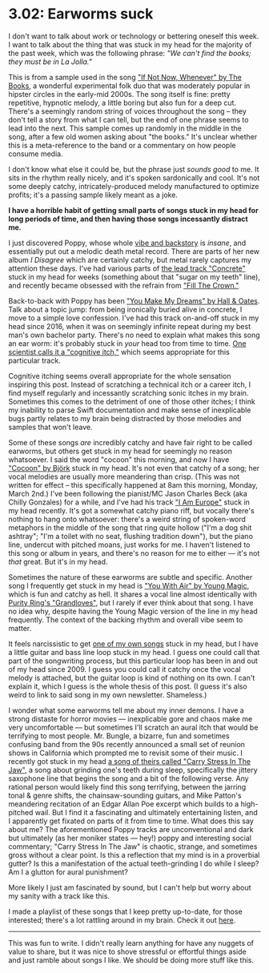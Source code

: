 # 3.02: Earworms suck

I don't want to talk about work or technology or bettering oneself this week. I want to talk about the thing that was stuck in my head for the majority of the past week, which was the following phrase:  _"We can't find the books; they must be in La Jolla."_

This is from a sample used in the song ["If Not Now, Whenever" by The Books](https://music.apple.com/us/album/if-not-now-whenever/410842405?i=410842414), a wonderful experimental folk duo that was moderately popular in hipster circles in the early-mid 2000s. The song itself is fine: pretty repetitive, hypnotic melody, a little boring but also fun for a deep cut. There's a seemingly random string of voices throughout the song – they don't tell a story from what I can tell, but the end of one phrase seems to lead into the next. This sample comes up randomly in the middle in the song, after a few old women asking about "the books." It's unclear whether this is a meta-reference to the band or a commentary on how people consume media.

I don't know what else it could be, but the phrase just _sounds good_ to me. It sits in the rhythm really nicely, and it's spoken sardonically and cool. It's not some deeply catchy, intricately-produced melody manufactured to optimize profits; it's a passing sample likely meant as a joke. 

**I have a horrible habit of getting small parts of songs stuck in my head for long periods of time, and then having those songs incessantly distract me.**

I just discovered Poppy, whose whole [vibe and backstory](https://pitchfork.com/reviews/albums/poppy-i-disagree/) is _insane_, and essentially put out a melodic death metal record. There are parts of her new album _I Disagree_ which are certainly catchy, but metal rarely captures my attention these days. I've had various parts of [the lead track "Concrete"](https://music.apple.com/us/album/concrete/1481273823?i=1481273844) stuck in my head for weeks (something about that "sugar on my teeth" line), and recently became obsessed with the refrain from ["Fill The Crown."](https://music.apple.com/us/album/fill-the-crown/1481273823?i=1481274007)

Back-to-back with Poppy has been ["You Make My Dreams" by Hall & Oates](https://music.apple.com/us/album/you-make-my-dreams/273750173?i=273750245). Talk about a topic jump: from being ironically buried alive in concrete, I move to a simple love confession. I've had this track on-and-off stuck in my head since 2016, when it was on seemingly infinite repeat during my best man's own bachelor party. There's no need to explain what makes this song an ear worm: it's probably stuck in _your_ head too from time to time. [One scientist calls it a "cognitive itch,"](https://www.straightdope.com/columns/read/2901/why-do-songs-get-stuck-in-your-head/) which seems appropriate for this particular track. 

Cognitive itching seems overall appropriate for the whole sensation inspiring this post. Instead of scratching a technical itch or a career itch, I find myself regularly and incessantly scratching sonic itches in my brain. Sometimes this comes to the detriment of one of those other itches; I think my inability to parse Swift documentation and make sense of inexplicable bugs partly relates to my brain being distracted by those melodies and samples that won't leave.

Some of these songs _are_ incredibly catchy and have fair right to be called earworms, but others get stuck in my head for seemingly no reason whatsoever. I said the word "cocoon" this morning, and now I have ["Cocoon" by Björk](https://music.apple.com/us/album/cocoon/20920260?i=20920271) stuck in my head. It's not even that catchy of a song; her vocal melodies are usually more meandering than crisp. (This was not written for effect – this specifically happened at 8am this morning, Monday, March 2nd.) I've been following the pianist/MC Jason Charles Beck (aka Chilly Gonzales) for a while, and I've had his track ["I Am Europe"](https://music.apple.com/us/album/i-am-europe/962969143?i=962969153) stuck in my head recently. It's got a somewhat catchy piano riff, but vocally there's nothing to hang onto whatsoever: there's a weird string of spoken-word metaphors in the middle of the song that ring quite hollow ("I'm a dog shit ashtray"; "I'm a toilet with no seat, flushing tradition down"), but the piano line, undercut with pitched moans, just works for me. I haven't listened to this song or album in years, and there's no reason for me to either –– it's not _that_ great. But it's in my head.

Sometimes the nature of these earworms are subtle and specific. Another song I frequently get stuck in my head is ["You With Air" by Young Magic](https://music.apple.com/us/album/you-with-air/498847282?i=498847285), which is fun and catchy as hell. It shares a vocal line almost identically with [Purity Ring's "Grandloves"](https://music.apple.com/us/album/grandloves-feat-young-magic/540020916?i=540020924), but I rarely if ever think about that song. I have no idea why, despite having the Young Magic version of the line in my head frequently. The context of the backing rhythm and overall vibe seem to matter.

It feels narcissistic to get [one of my own songs](https://music.apple.com/us/album/sun-loop/1451324257?i=1451324264) stuck in my head, but I have a little guitar and bass line loop stuck in my head. I guess one could call that part of the songwriting process, but this particular loop has been in and out of my head since 2009. I guess you could call it catchy once the vocal melody is attached, but the guitar loop is kind of nothing on its own. I can't explain it, which I guess is the whole thesis of this post. (I guess it's also weird to link to said song in my own newsletter. Shameless.)

I wonder what some earworms tell me about my inner demons. I have a strong distaste for horror movies –– inexplicable gore and chaos make me very uncomfortable –– but sometimes I'll scratch an aural itch that would be terrifying to most people. Mr. Bungle, a bizarre, fun and sometimes confusing band from the 90s recently announced a small set of reunion shows in California which prompted me to revisit some of their music. I recently got stuck in my head [a song of theirs called "Carry Stress In The Jaw"](https://music.apple.com/us/album/carry-stress-in-the-jaw/358575638?i=358575688), a song about grinding one's teeth during sleep, specifically the jittery saxophone line that begins the song and a bit of the following verse. Any rational person would likely find this song terrifying, between the jarring tonal & genre shifts, the chainsaw-sounding guitars, and Mike Patton's meandering recitation of an Edgar Allan Poe excerpt which builds to a high-pitched wail. But I find it a fascinating and ultimately entertaining listen, and I apparently get fixated on parts of it from time to time. What does this say about me? The aforementioned Poppy tracks are unconventional and dark but ultimately (as her moniker states –– hey!) poppy and interesting social commentary; "Carry Stress In The Jaw" is chaotic, strange, and sometimes gross without a clear point. Is this a reflection that my mind is in a proverbial gutter? Is this a manifestation of the actual teeth-grinding I do while I sleep? Am I a glutton for aural punishment?

More likely I just am fascinated by sound, but I can't help but worry about my sanity with a track like this. 

I made a playlist of these songs that I keep pretty up-to-date, for those interested; there's a lot rattling around in my brain. Check it out [here](https://music.apple.com/us/playlist/earworms/pl.59ab7b0764e34a45b64984ac80e94ee6). 

----
This was fun to write. I didn't really learn anything for have any nuggets of value to share, but it was nice to shove stressful or effortful things aside and just ramble about songs I like. We should be doing more stuff like this.